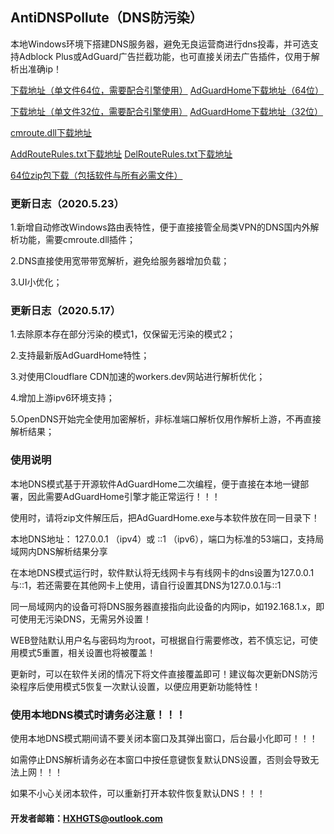 ## AntiDNSPollute（DNS防污染）

本地Windows环境下搭建DNS服务器，避免无良运营商进行dns投毒，并可选支持Adblock Plus或AdGuard广告拦截功能，也可直接关闭去广告插件，仅用于解析出准确ip！

[下载地址（单文件64位，需要配合引擎使用）](https://lanzous.com/iczjqgd) [AdGuardHome下载地址（64位）](https://static.adguard.com/adguardhome/release/AdGuardHome_Windows_amd64.zip)

[下载地址（单文件32位，需要配合引擎使用）](https://lanzous.com/iczjqif) [AdGuardHome下载地址（32位）](https://static.adguard.com/adguardhome/release/AdGuardHome_Windows_386.zip)

[cmroute.dll下载地址](https://lanzous.com/icxpbij)

[AddRouteRules.txt下载地址](https://lanzous.com/iczjmkd) [DelRouteRules.txt下载地址](https://lanzous.com/iczjmle)

[64位zip包下载（包括软件与所有必需文件）](https://lanzous.com/iczk7nc)

### 更新日志（2020.5.23）

1.新增自动修改Windows路由表特性，便于直接接管全局类VPN的DNS国内外解析功能，需要cmroute.dll插件；

2.DNS直接使用宽带带宽解析，避免给服务器增加负载；

3.UI小优化；

### 更新日志（2020.5.17）

1.去除原本存在部分污染的模式1，仅保留无污染的模式2；

2.支持最新版AdGuardHome特性；

3.对使用Cloudflare CDN加速的workers.dev网站进行解析优化；

4.增加上游ipv6环境支持；

5.OpenDNS开始完全使用加密解析，非标准端口解析仅用作解析上游，不再直接解析结果；

### 使用说明

本地DNS模式基于开源软件AdGuardHome二次编程，便于直接在本地一键部署，因此需要AdGuardHome引擎才能正常运行！！！

使用时，请将zip文件解压后，把AdGuardHome.exe与本软件放在同一目录下！

本地DNS地址： 127.0.0.1 （ipv4）或 ::1 （ipv6），端口为标准的53端口，支持局域网内DNS解析结果分享

在本地DNS模式运行时，软件默认将无线网卡与有线网卡的dns设置为127.0.0.1与::1，若还需要在其他网卡上使用，请自行设置其DNS为127.0.0.1与::1

同一局域网内的设备可将DNS服务器直接指向此设备的内网ip，如192.168.1.x，即可使用无污染DNS，无需另外设置！

WEB登陆默认用户名与密码均为root，可根据自行需要修改，若不慎忘记，可使用模式5重置，相关设置也将被覆盖！

更新时，可以在软件关闭的情况下将文件直接覆盖即可！建议每次更新DNS防污染程序后使用模式5恢复一次默认设置，以便应用更新功能特性！

### 使用本地DNS模式时请务必注意！！！

使用本地DNS模式期间请不要关闭本窗口及其弹出窗口，后台最小化即可！！！

如需停止DNS解析请务必在本窗口中按任意键恢复默认DNS设置，否则会导致无法上网！！！

如果不小心关闭本软件，可以重新打开本软件恢复默认DNS！！！

#### 开发者邮箱：HXHGTS@outlook.com
